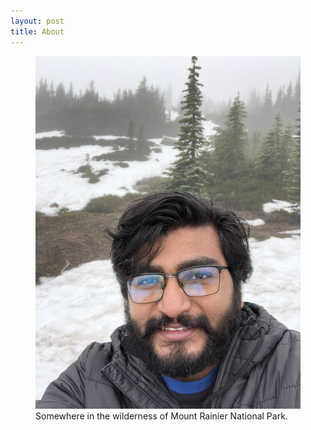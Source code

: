```yaml
---
layout: post
title: About
---
```



<figure>
  <img alt="Munai Das Udasin" src="/assets/images/IMG_4667.jpg" style=”transform:rotate(90deg);"/>
  <figcaption>
    Somewhere in the wilderness of Mount Rainier National Park.
  </figcaption>
</figure>
